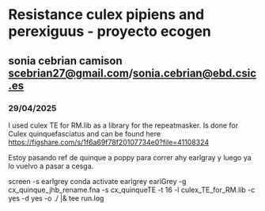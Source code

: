 # Resistance culex pipiens and perexiguus - proyecto ecogen
## sonia cebrian camison scebrian27@gmail.com/sonia.cebrian@ebd.csic.es
### 29/04/2025


I used culex TE for RM.lib as a library for the repeatmasker. Is done for Culex quinquefasciatus and can be found here https://figshare.com/s/1f6a69f78f20107734e0?file=41108324
 
Estoy pasando ref de quinque a poppy para correr ahy earlgray y luego ya lo vuelvo a pasar a cesga. 
 
screen -s earlgrey
conda activate earlgrey
earlGrey -g cx_quinque_jhb_rename.fna -s cx_quinqueTE -t 16 -l culex_TE_for_RM.lib -c yes -d yes -o ./ |& tee run.log

